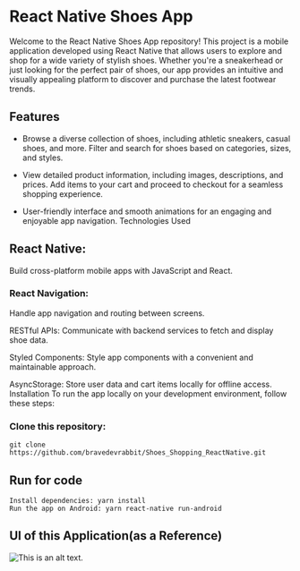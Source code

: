 # React Native Shoes App

Welcome to the React Native Shoes App repository! This project is a mobile application developed using React Native that allows users to explore and shop for a wide variety of stylish shoes. Whether you're a sneakerhead or just looking for the perfect pair of shoes, our app provides an intuitive and visually appealing platform to discover and purchase the latest footwear trends.

## Features
- Browse a diverse collection of shoes, including athletic sneakers, casual shoes, and more.
Filter and search for shoes based on categories, sizes, and styles.

- View detailed product information, including images, descriptions, and prices.
Add items to your cart and proceed to checkout for a seamless shopping experience.

- User-friendly interface and smooth animations for an engaging and enjoyable app navigation.
Technologies Used

## React Native: 
Build cross-platform mobile apps with JavaScript and React.

### React Navigation:
Handle app navigation and routing between screens.

RESTful APIs: Communicate with backend services to fetch and display shoe data.

Styled Components: Style app components with a convenient and maintainable approach.

AsyncStorage: Store user data and cart items locally for offline access.
Installation
To run the app locally on your development environment, follow these steps:

### Clone this repository:

```git clone https://github.com/bravedevrabbit/Shoes_Shopping_ReactNative.git```

## Run for code

```
Install dependencies: yarn install 
Run the app on Android: yarn react-native run-android
```

## UI of this Application(as a Reference)

![This is an alt text.](https://cdn.dribbble.com/userupload/9123298/file/original-ba192c4a460180fc42f8cf5a8e774670.jpg?resize=752x "This is a sample image.")

